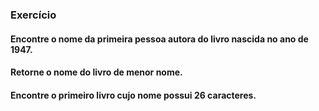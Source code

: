 ### Exercício

#### Encontre o nome da primeira pessoa autora do livro nascida no ano de 1947.

#### Retorne o nome do livro de menor nome.

#### Encontre o primeiro livro cujo nome possui 26 caracteres.